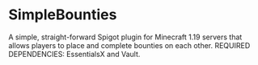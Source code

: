 # SimpleBounties
A simple, straight-forward Spigot plugin for Minecraft 1.19 servers that allows players to place and complete bounties on each other. 
REQUIRED DEPENDENCIES: EssentialsX and Vault. 
